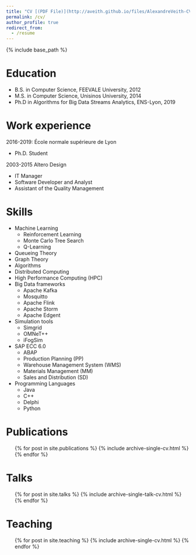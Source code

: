 ```yaml
---
title: "CV [(PDF File)](http://aveith.github.io/files/AlexandreVeith-CV.pdf)"
permalink: /cv/
author_profile: true
redirect_from:
  - /resume
---
```


{% include base_path %}

Education
======
* B.S. in Computer Science, FEEVALE University, 2012
* M.S. in Computer Science, Unisinos University, 2014
* Ph.D in Algorithms for Big Data Streams Analytics, ENS-Lyon, 2019

Work experience
======
2016-2019: École normale supérieure de Lyon
* Ph.D. Student
	
2003-2015 Altero Design
* IT Manager
* Software Developer and Analyst
* Assistant of the Quality Management
  
Skills
======
* Machine Learning
  * Reinforcement Learning
  * Monte Carlo Tree Search
  * Q-Learning
* Queueing Theory
* Graph Theory
* Algorithms
* Distributed Computing
* High Performance Computing (HPC)
* Big Data frameworks
  * Apache Kafka
  * Mosquitto
  * Apache Flink
  * Apache Storm
  * Apache Edgent
* Simulation tools
  * Simgrid
  * OMNeT++
  * iFogSim
* SAP ECC 6.0
  * ABAP
  * Production Planning (PP)
  * Warehouse Management System (WMS)
  * Materials Management (MM)
  * Sales and Distribution (SD)
* Programming Languages
  * Java
  * C++
  * Delphi
  * Python

Publications
======
  <ul>{% for post in site.publications %}
    {% include archive-single-cv.html %}
  {% endfor %}</ul>
  
Talks
======
  <ul>{% for post in site.talks %}
    {% include archive-single-talk-cv.html %}
  {% endfor %}</ul>
  
Teaching
======
  <ul>{% for post in site.teaching %}
    {% include archive-single-cv.html %}
  {% endfor %}</ul>

